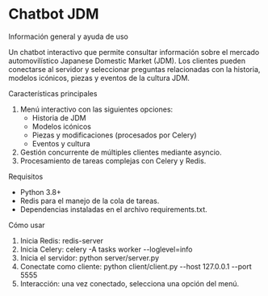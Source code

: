 # Chatbot JDM

Información general y ayuda de uso

Un chatbot interactivo que permite consultar información sobre el
mercado automovilístico Japanese Domestic Market (JDM). Los clientes pueden conectarse al servidor y seleccionar preguntas relacionadas con la historia, modelos icónicos, piezas y eventos de la cultura JDM.

Características principales

1. Menú interactivo con las siguientes opciones: 
    - Historia de JDM
    - Modelos icónicos
    - Piezas y modificaciones (procesados por Celery)
    - Eventos y cultura
2. Gestión concurrente de múltiples clientes mediante asyncio.
3. Procesamiento de tareas complejas con Celery y Redis.

Requisitos

- Python 3.8+
- Redis para el manejo de la cola de tareas.
- Dependencias instaladas en el archivo requirements.txt.

Cómo usar

1. Inicia Redis: redis-server
2. Inicia Celery: celery -A tasks worker --loglevel=info
3. Inicia el servidor: python server/server.py
4. Conectate como cliente: python client/client.py --host 127.0.0.1 --port 5555
5. Interacción: una vez conectado, selecciona una opción del menú.